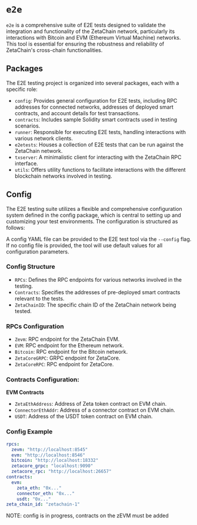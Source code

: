# `e2e`

`e2e` is a comprehensive suite of E2E tests designed to validate the integration and functionality of the ZetaChain network, particularly its interactions with Bitcoin and EVM (Ethereum Virtual Machine) networks. This tool is essential for ensuring the robustness and reliability of ZetaChain's cross-chain functionalities.

## Packages
The E2E testing project is organized into several packages, each with a specific role:

- `config`: Provides general configuration for E2E tests, including RPC addresses for connected networks, addresses of deployed smart contracts, and account details for test transactions.
- `contracts`: Includes sample Solidity smart contracts used in testing scenarios.
- `runner`: Responsible for executing E2E tests, handling interactions with various network clients.
- `e2etests`: Houses a collection of E2E tests that can be run against the ZetaChain network.
- `txserver`: A minimalistic client for interacting with the ZetaChain RPC interface.
- `utils`: Offers utility functions to facilitate interactions with the different blockchain networks involved in testing.

## Config

The E2E testing suite utilizes a flexible and comprehensive configuration system defined in the config package, which is central to setting up and customizing your test environments. The configuration is structured as follows:

A config YAML file can be provided to the E2E test tool via the `--config` flag. If no config file is provided, the tool will use default values for all configuration parameters.

### Config Structure
- `RPCs`: Defines the RPC endpoints for various networks involved in the testing.
- `Contracts`: Specifies the addresses of pre-deployed smart contracts relevant to the tests.
- `ZetaChainID`: The specific chain ID of the ZetaChain network being tested.

### RPCs Configuration

- `Zevm`: RPC endpoint for the ZetaChain EVM.
- `EVM`: RPC endpoint for the Ethereum network.
- `Bitcoin`: RPC endpoint for the Bitcoin network.
- `ZetaCoreGRPC`: GRPC endpoint for ZetaCore.
- `ZetaCoreRPC`: RPC endpoint for ZetaCore.

### Contracts Configuration:

**EVM Contracts**
- `ZetaEthAddress`: Address of Zeta token contract on EVM chain.
- `ConnectorEthAddr`: Address of a connector contract on EVM chain.
- `USDT`: Address of the USDT token contract on EVM chain.

### Config Example

```yaml
rpcs:
  zevm: "http://localhost:8545"
  evm: "http://localhost:8546"
  bitcoin: "http://localhost:18332"
  zetacore_grpc: "localhost:9090"
  zetacore_rpc: "http://localhost:26657"
contracts:
  evm:
    zeta_eth: "0x..."
    connector_eth: "0x..."
    usdt: "0x..."
zeta_chain_id: "zetachain-1"
```

NOTE: config is in progress, contracts on the zEVM must be added
